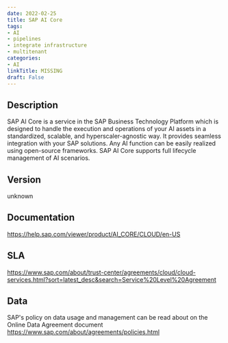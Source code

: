 ```yaml
---
date: 2022-02-25
title: SAP AI Core
tags: 
- AI
- pipelines
- integrate infrastructure
- multitenant
categories: 
- AI
linkTitle: MISSING
draft: False
---
```


## Description

SAP AI Core is a service in the SAP Business Technology Platform
which is designed to handle the execution and operations of your AI
assets in a standardized, scalable, and hyperscaler-agnostic way. It
provides seamless integration with your SAP solutions. Any AI
function can be easily realized using open-source frameworks.  SAP
AI Core supports full lifecycle management of AI scenarios.


## Version

unknown

## Documentation

https://help.sap.com/viewer/product/AI_CORE/CLOUD/en-US

## SLA

https://www.sap.com/about/trust-center/agreements/cloud/cloud-services.html?sort=latest_desc&search=Service%20Level%20Agreement

## Data

SAP's policy on data usage and management can be read about on the Online Data Agreement document https://www.sap.com/about/agreements/policies.html
